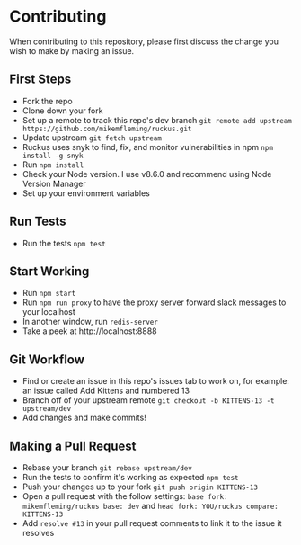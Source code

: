 # Contributing

When contributing to this repository, please first discuss the change you wish to make by making an issue. 

## First Steps
- Fork the repo
- Clone down your fork
- Set up a remote to track this repo's dev branch `git remote add upstream https://github.com/mikemfleming/ruckus.git`
- Update upstream `git fetch upstream`
- Ruckus uses snyk to find, fix, and monitor vulnerabilities in npm `npm install -g snyk`
- Run `npm install`
- Check your Node version. I use v8.6.0 and recommend using Node Version Manager
- Set up your environment variables

## Run Tests
- Run the tests `npm test`

## Start Working
- Run `npm start`
- Run `npm run proxy` to have the proxy server forward slack messages to your localhost
- In another window, run `redis-server`
- Take a peek at http://localhost:8888

## Git Workflow
- Find or create an issue in this repo's issues tab to work on, for example: an issue called Add Kittens and numbered 13
- Branch off of your upstream remote `git checkout -b KITTENS-13 -t upstream/dev`
- Add changes and make commits!

## Making a Pull Request
- Rebase your branch `git rebase upstream/dev`
- Run the tests to confirm it's working as expected `npm test`
- Push your changes up to your fork `git push origin KITTENS-13`
- Open a pull request with the follow settings: `base fork: mikemfleming/ruckus base: dev` and `head fork: YOU/ruckus compare: KITTENS-13`
- Add `resolve #13` in your pull request comments to link it to the issue it resolves
